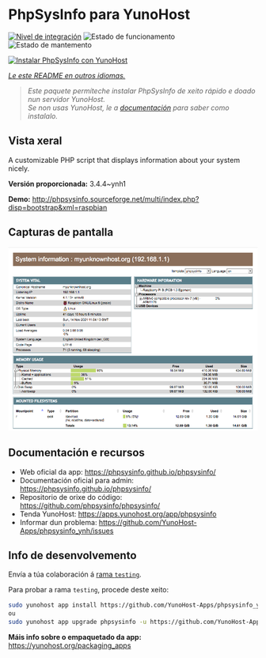 <!--
NOTA: Este README foi creado automáticamente por <https://github.com/YunoHost/apps/tree/master/tools/readme_generator>
NON debe editarse manualmente.
-->

# PhpSysInfo para YunoHost

[![Nivel de integración](https://dash.yunohost.org/integration/phpsysinfo.svg)](https://ci-apps.yunohost.org/ci/apps/phpsysinfo/) ![Estado de funcionamento](https://ci-apps.yunohost.org/ci/badges/phpsysinfo.status.svg) ![Estado de mantemento](https://ci-apps.yunohost.org/ci/badges/phpsysinfo.maintain.svg)

[![Instalar PhpSysInfo con YunoHost](https://install-app.yunohost.org/install-with-yunohost.svg)](https://install-app.yunohost.org/?app=phpsysinfo)

*[Le este README en outros idiomas.](./ALL_README.md)*

> *Este paquete permíteche instalar PhpSysInfo de xeito rápido e doado nun servidor YunoHost.*  
> *Se non usas YunoHost, le a [documentación](https://yunohost.org/install) para saber como instalalo.*

## Vista xeral

A customizable PHP script that displays information about your system nicely.


**Versión proporcionada:** 3.4.4~ynh1

**Demo:** <http://phpsysinfo.sourceforge.net/multi/index.php?disp=bootstrap&xml=raspbian>

## Capturas de pantalla

![Captura de pantalla de PhpSysInfo](./doc/screenshots/screenshot.png)

## Documentación e recursos

- Web oficial da app: <https://phpsysinfo.github.io/phpsysinfo/>
- Documentación oficial para admin: <https://phpsysinfo.github.io/phpsysinfo/>
- Repositorio de orixe do código: <https://github.com/phpsysinfo/phpsysinfo/>
- Tenda YunoHost: <https://apps.yunohost.org/app/phpsysinfo>
- Informar dun problema: <https://github.com/YunoHost-Apps/phpsysinfo_ynh/issues>

## Info de desenvolvemento

Envía a túa colaboración á [rama `testing`](https://github.com/YunoHost-Apps/phpsysinfo_ynh/tree/testing).

Para probar a rama `testing`, procede deste xeito:

```bash
sudo yunohost app install https://github.com/YunoHost-Apps/phpsysinfo_ynh/tree/testing --debug
ou
sudo yunohost app upgrade phpsysinfo -u https://github.com/YunoHost-Apps/phpsysinfo_ynh/tree/testing --debug
```

**Máis info sobre o empaquetado da app:** <https://yunohost.org/packaging_apps>
